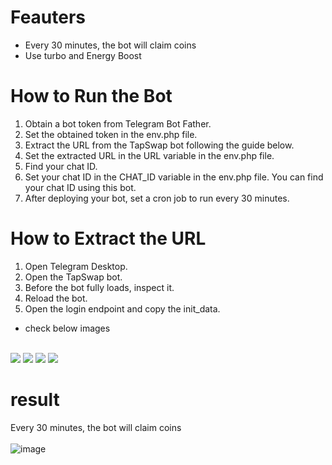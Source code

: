 # Feauters
 - Every 30 minutes, the bot will claim coins
 - Use turbo and Energy Boost

# How to Run the Bot
1. Obtain a bot token from Telegram Bot Father.
2. Set the obtained token in the env.php file.
3. Extract the URL from the TapSwap bot following the guide below.
4. Set the extracted URL in the URL variable in the env.php file.
5. Find your chat ID.
6. Set your chat ID in the CHAT_ID variable in the env.php file. You can find your chat ID using this bot.
7. After deploying your bot, set a cron job to run every 30 minutes.


# How to Extract the URL
1. Open Telegram Desktop.
2. Open the TapSwap bot.
3. Before the bot fully loads, inspect it.
4. Reload the bot.
5. Open the login endpoint and copy the init_data.
- check below images


<br>
  <img src="https://github.com/norouzy/tapSwap/assets/77892796/40af513c-032a-4987-859a-eb2881de24bc)" name="image-name">
  <img src="https://github.com/norouzy/tapSwap/assets/77892796/9322b512-e0e7-42f0-8f45-30fdf8457433)" name="image-name">
  <img src="https://github.com/norouzy/tapSwap/assets/77892796/7a238ec8-f737-4b08-871b-594e6df26d44)" name="image-name">
  <img src="https://github.com/norouzy/tapSwap/assets/77892796/6e0dbd62-84af-485a-bb8a-f2c9feb4e10d)" name="image-name">



# result
  Every 30 minutes, the bot will claim coins
  <br>
  <br>
  ![image](https://github.com/norouzy/tapSwap/assets/77892796/f553490c-34e2-4035-9aae-da4316fc7ee4)

